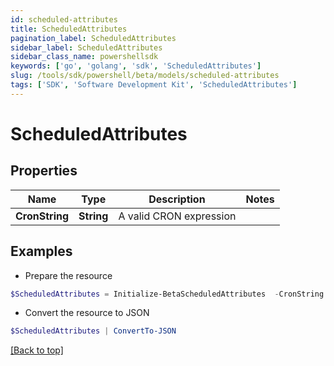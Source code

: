 ```yaml
---
id: scheduled-attributes
title: ScheduledAttributes
pagination_label: ScheduledAttributes
sidebar_label: ScheduledAttributes
sidebar_class_name: powershellsdk
keywords: ['go', 'golang', 'sdk', 'ScheduledAttributes'] 
slug: /tools/sdk/powershell/beta/models/scheduled-attributes
tags: ['SDK', 'Software Development Kit', 'ScheduledAttributes']
---
```



# ScheduledAttributes

## Properties

Name | Type | Description | Notes
------------ | ------------- | ------------- | -------------
**CronString** |  **String** | A valid CRON expression | 

## Examples

- Prepare the resource
```powershell
$ScheduledAttributes = Initialize-BetaScheduledAttributes  -CronString 0 * */3 */5 *
```

- Convert the resource to JSON
```powershell
$ScheduledAttributes | ConvertTo-JSON
```


[[Back to top]](#) 

